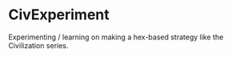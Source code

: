 # CivExperiment
Experimenting / learning on making a hex-based strategy like the Civilization series.
